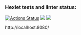 ### Hexlet tests and linter status:
[![Actions Status](https://github.com/Egorpuzik/frontend-project-11/actions/workflows/hexlet-check.yml/badge.svg)](https://github.com/Egorpuzik/frontend-project-11/actions)
<a href="https://codeclimate.com/github/Egorpuzik/frontend-project-11/maintainability"><img src="https://api.codeclimate.com/v1/badges/73b53058aaaaaa9ca08e/maintainability" /></a>
<a href="https://codeclimate.com/github/Egorpuzik/frontend-project-11/test_coverage"><img src="https://api.codeclimate.com/v1/badges/73b53058aaaaaa9ca08e/test_coverage" /></a>

http://localhost:8080/